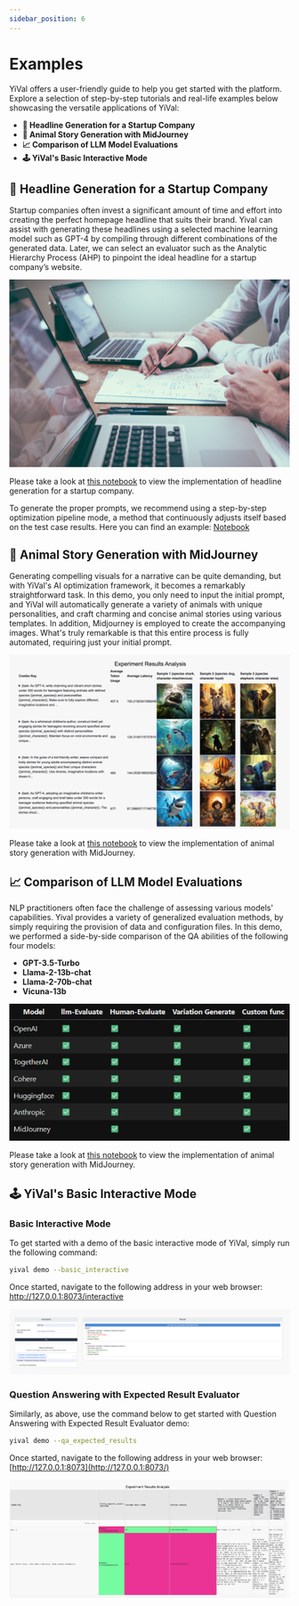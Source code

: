 ```yaml
---
sidebar_position: 6
---
```


# Examples 

YiVal offers a user-friendly guide to help you get started with the platform. Explore a selection of step-by-step tutorials and real-life examples below showcasing the versatile applications of YiVal:

- **🤖 Headline Generation for a Startup Company** 
- **🐯 Animal Story Generation with MidJourney** 
- **📈 Comparison of LLM Model Evaluations**
- **🕹️ YiVal's Basic Interactive Mode**

## 🤖 Headline Generation for a Startup Company 

 Startup companies often invest a significant amount of time and effort into creating the perfect homepage headline that suits their brand. Yival can assist with generating these headlines using a selected machine learning model such as GPT-4 by compiling through different combinations of the generated data. Later, we can select an evaluator such as the Analytic Hierarchy Process (AHP) to pinpoint the ideal headline for a startup company’s website. 

![img](Examples_imgs/-16995996271915.jpeg)

 Please take a look at [this notebook](https://colab.research.google.com/drive/1EiWUL8rE_kfNLXVPowCWCh6hwHFagvs_?usp=sharing#scrollTo=C18fsKz315Zb) to view the implementation of headline generation for a startup company.

 To generate the proper prompts, we recommend using a step-by-step optimization pipeline mode, a method that continuously adjusts itself based on the test case results. Here you can find an example: [Notebook](https://colab.research.google.com/drive/1tr5s_adAPmI9Mv6Zz97JnTGIh3mGojsi?usp=sharing#scrollTo=zaN_U0WxNVex)

## **🐯 Animal Story Generation with MidJourney** 

  Generating compelling visuals for a narrative can be quite demanding, but with YiVal's AI optimization framework, it becomes a remarkably straightforward task. In this demo, you only need to input the initial prompt, and YiVal will automatically generate a variety of animals with unique personalities, and craft charming and concise animal stories using various templates. In addition, Midjourney is employed to create the  accompanying images. What's truly remarkable is that this entire process is fully automated, requiring just your initial prompt. 

![img](Examples_imgs/-16995996271871.png)

 Please take a look at [this notebook](https://colab.research.google.com/drive/1DgtDZghleiLEaaNF7f4vSGJ4ChDVls2X?usp=sharing) to view the implementation of animal story generation with MidJourney.

##  **📈 Comparison of LLM Model Evaluations**

 NLP practitioners often face the challenge of assessing various models' capabilities. Yival provides a variety of generalized evaluation methods, by simply requiring the provision of data and configuration files. In this demo, we performed a side-by-side comparison of the QA abilities of the following four models: 

- **GPT-3.5-Turbo**
- **Llama-2-13b-chat**
- **Llama-2-70b-chat**
- **Vicuna-13b**

![img](Examples_imgs/-16995996271872.png)

Please take a look at [this notebook](https://github.com/YiVal/YiVal/blob/master/demo/tutorial_notebook/model_comparison.ipynb) to view the implementation of animal story generation with MidJourney.

## **🕹️ YiVal's Basic Interactive Mode**

### Basic Interactive Mode

 To get started with a demo of the basic interactive mode of YiVal, simply run the following command:

```Bash
yival demo --basic_interactive
```

 Once started, navigate to the following address in your web browser: http://127.0.0.1:8073/interactive

![img](Examples_imgs/-16995996271873.png)

### Question Answering with Expected Result Evaluator

 Similarly, as above, use the command below to get started with Question Answering with Expected Result Evaluator demo:

```Bash
yival demo --qa_expected_results
```

 Once started, navigate to the following address in your web browser: [http://127.0.0.1:8073](http://127.0.0.1:8073/)

![img](Examples_imgs/-16995996271884.png)